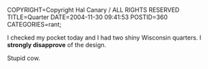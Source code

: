 COPYRIGHT=Copyright Hal Canary / ALL RIGHTS RESERVED
TITLE=Quarter
DATE=2004-11-30 09:41:53
POSTID=360
CATEGORIES=rant;

I checked my pocket today and I had two shiny Wisconsin quarters. I **strongly disapprove** of the design.

Stupid cow.
